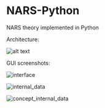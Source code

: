 # NARS-Python

NARS theory implemented in Python

Architecture:

![alt text](https://raw.githubusercontent.com/ccrock4t/NARS-Python/main/Documentation/Diagram.png?token=ADVCHKU3IYHI4BZRNKFFHZLAI64VK)

GUI screenshots:

![interface](https://user-images.githubusercontent.com/15344554/111057942-138e9800-8459-11eb-9643-26ff883322e0.PNG)

![internal_data](https://user-images.githubusercontent.com/15344554/111057944-14bfc500-8459-11eb-8be3-49c68a6d3bec.PNG)

![concept_internal_data](https://user-images.githubusercontent.com/15344554/111057946-15585b80-8459-11eb-9f11-12eda3ef2e4e.PNG)
